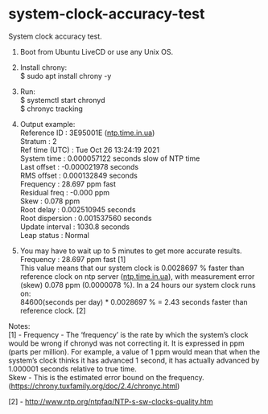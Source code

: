 # system-clock-accuracy-test
System clock accuracy test.
<ol>
<li class="has-line-data" data-line-start="0" data-line-end="1">
<p class="has-line-data" data-line-start="0" data-line-end="1">Boot from Ubuntu LiveCD or use any Unix OS.</p>
</li>
<li class="has-line-data" data-line-start="1" data-line-end="3">
<p class="has-line-data" data-line-start="1" data-line-end="3">Install chrony:<br>
$ sudo apt install chrony -y</p>
</li>
<li class="has-line-data" data-line-start="3" data-line-end="7">
<p class="has-line-data" data-line-start="3" data-line-end="6">Run:<br>
$ systemctl start chronyd<br>
$ chronyc tracking</p>
</li>
<li class="has-line-data" data-line-start="7" data-line-end="22">
<p class="has-line-data" data-line-start="7" data-line-end="21">Output example:<br>
Reference ID    : 3E95001E (<a href="http://ntp.time.in.ua">ntp.time.in.ua</a>)<br>
Stratum         : 2<br>
Ref time (UTC)  : Tue Oct 26 13:24:19 2021<br>
System time     : 0.000057122 seconds slow of NTP time<br>
Last offset     : -0.000021978 seconds<br>
RMS offset      : 0.000132849 seconds<br>
Frequency       : 28.697 ppm fast<br>
Residual freq   : -0.000 ppm<br>
Skew            : 0.078 ppm<br>
Root delay      : 0.002510945 seconds<br>
Root dispersion : 0.001537560 seconds<br>
Update interval : 1030.8 seconds<br>
Leap status     : Normal</p>
</li>
<li class="has-line-data" data-line-start="22" data-line-end="26">
<p class="has-line-data" data-line-start="22" data-line-end="26">You may have to wait up to 5 minutes to get more accurate results.<br>
Frequency       : 28.697 ppm fast [1]<br>
This value means that our system clock is 0.0028697 % faster than reference clock on ntp server (<a href="http://ntp.time.in.ua">ntp.time.in.ua</a>), with measurement error (skew) 0.078 ppm (0.0000078 %). In a 24 hours our system clock runs on:<br>
84600(seconds per day) * 0.0028697 % = 2.43 seconds faster than reference clock.  [2]</p>
</li>
</ol>
<p class="has-line-data" data-line-start="28" data-line-end="32">Notes:<br>
[1] -  Frequency - The ‘frequency’ is the rate by which the system’s clock would be wrong if chronyd was not correcting it. It is expressed in ppm (parts per million). For example, a value of 1 ppm would mean that when the system’s clock thinks it has advanced 1 second, it has actually advanced by 1.000001 seconds relative to true time.<br>
Skew - This is the estimated error bound on the frequency.<br>
(<a href="https://chrony.tuxfamily.org/doc/2.4/chronyc.html">https://chrony.tuxfamily.org/doc/2.4/chronyc.html</a>)</p>
<p class="has-line-data" data-line-start="33" data-line-end="34">[2] -  <a href="http://www.ntp.org/ntpfaq/NTP-s-sw-clocks-quality.htm">http://www.ntp.org/ntpfaq/NTP-s-sw-clocks-quality.htm</a></p>
